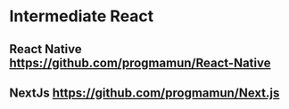 # Intermediate React

## React Native https://github.com/progmamun/React-Native
## NextJs https://github.com/progmamun/Next.js
